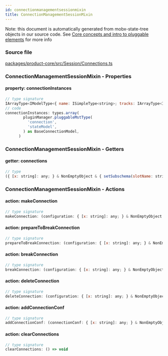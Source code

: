 ```yaml
---
id: connectionmanagementsessionmixin
title: ConnectionManagementSessionMixin
---
```


Note: this document is automatically generated from mobx-state-tree objects in
our source code. See
[Core concepts and intro to pluggable elements](/docs/developer_guide/) for more
info

### Source file

[packages/product-core/src/Session/Connections.ts](https://github.com/GMOD/jbrowse-components/blob/main/packages/product-core/src/Session/Connections.ts)

### ConnectionManagementSessionMixin - Properties

#### property: connectionInstances

```js
// type signature
IArrayType<IModelType<{ name: ISimpleType<string>; tracks: IArrayType<IAnyModelType>; configuration: ConfigurationSchemaType<{ name: { type: string; defaultValue: string; description: string; }; assemblyNames: { ...; }; }, ConfigurationSchemaOptions<...>>; }, { ...; }, _NotCustomized, _NotCustomized>>
// code
connectionInstances: types.array(
        pluginManager.pluggableMstType(
          'connection',
          'stateModel',
        ) as BaseConnectionModel,
      )
```

### ConnectionManagementSessionMixin - Getters

#### getter: connections

```js
// type
({ [x: string]: any; } & NonEmptyObject & { setSubschema(slotName: string, data: unknown): any; } & IStateTreeNode<ConfigurationSchemaType<{ name: { type: string; defaultValue: string; description: string; }; assemblyNames: { ...; }; }, ConfigurationSchemaOptions<...>>>)[]
```

### ConnectionManagementSessionMixin - Actions

#### action: makeConnection

```js
// type signature
makeConnection: (configuration: { [x: string]: any; } & NonEmptyObject & { setSubschema(slotName: string, data: unknown): any; } & IStateTreeNode<AnyConfigurationSchemaType>, initialSnapshot?: {}) => { ...; } & ... 2 more ... & IStateTreeNode<...>
```

#### action: prepareToBreakConnection

```js
// type signature
prepareToBreakConnection: (configuration: { [x: string]: any; } & NonEmptyObject & { setSubschema(slotName: string, data: unknown): any; } & IStateTreeNode<AnyConfigurationSchemaType>) => (Record<...> | (() => void))[]
```

#### action: breakConnection

```js
// type signature
breakConnection: (configuration: { [x: string]: any; } & NonEmptyObject & { setSubschema(slotName: string, data: unknown): any; } & IStateTreeNode<AnyConfigurationSchemaType>) => void
```

#### action: deleteConnection

```js
// type signature
deleteConnection: (configuration: { [x: string]: any; } & NonEmptyObject & { setSubschema(slotName: string, data: unknown): any; } & IStateTreeNode<AnyConfigurationSchemaType>) => any
```

#### action: addConnectionConf

```js
// type signature
addConnectionConf: (connectionConf: { [x: string]: any; } & NonEmptyObject & { setSubschema(slotName: string, data: unknown): any; } & IStateTreeNode<AnyConfigurationSchemaType>) => any
```

#### action: clearConnections

```js
// type signature
clearConnections: () => void
```
